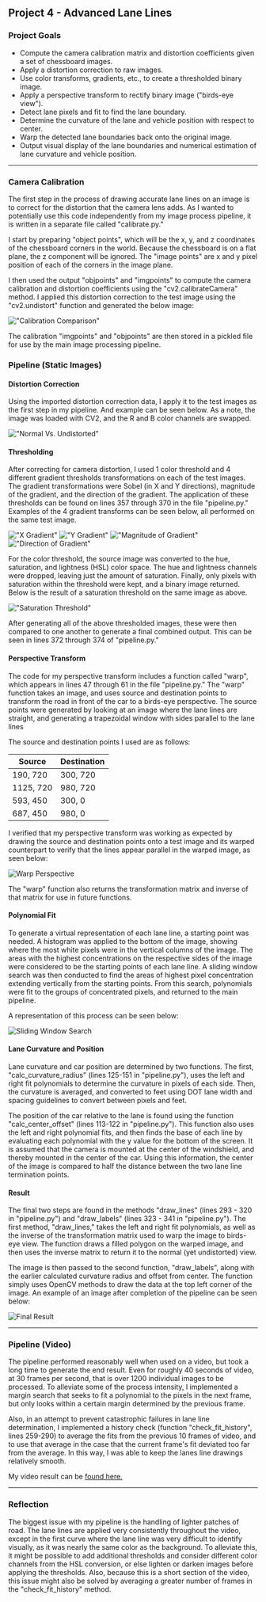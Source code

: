 ## Project 4 - Advanced Lane Lines
### Project Goals
- Compute the camera calibration matrix and distortion coefficients given a set of chessboard images.
- Apply a distortion correction to raw images.
- Use color transforms, gradients, etc., to create a thresholded binary image.
- Apply a perspective transform to rectify binary image ("birds-eye view").
- Detect lane pixels and fit to find the lane boundary.
- Determine the curvature of the lane and vehicle position with respect to center.
- Warp the detected lane boundaries back onto the original image.
- Output visual display of the lane boundaries and numerical estimation of lane curvature and vehicle position.

---

### Camera Calibration

The first step in the process of drawing accurate lane lines on an image is to correct for the distortion that the camera lens adds. As I wanted to potentially use this code independently from my image process pipeline, it is written in a separate file called "calibrate.py."

I start by preparing "object points", which will be the x, y, and z coordinates of the chessboard corners in the world. Because the chessboard is on a flat plane, the z component will be ignored. The "image points" are x and y pixel position of each of the corners in the image plane.  

I then used the output "objpoints" and "imgpoints" to compute the camera calibration and distortion coefficients using the "cv2.calibrateCamera" method.  I applied this distortion correction to the test image using the "cv2.undistort" function and generated the below image:

!["Calibration Comparison"](./output_images/calibration_example.jpg)

The calibration "imgpoints" and "objpoints" are then stored in a pickled file for use by the main image processing pipeline.

### Pipeline (Static Images)

#### Distortion Correction

Using the imported distortion correction data, I apply it to the test images as the first step in my pipeline. And example can be seen below. As a note, the image was loaded with CV2, and the R and B color channels are swapped.

!["Normal Vs. Undistorted"](./output_images/Normal_Vs_Undistorted.jpg)

#### Thresholding

After correcting for camera distortion, I used 1 color threshold and 4 different gradient thresholds transformations on each of the test images. The gradient transformations were Sobel (in X and Y directions), magnitude of the gradient, and the direction of the gradient. The application of these thresholds can be found on lines 357 through 370 in the file "pipeline.py." Examples of the 4 gradient transforms can be seen below, all performed on the same test image.

!["X Gradient"](./output_images/X_Grad.jpg)
!["Y Gradient"](./output_images/Y_Grad.jpg)
!["Magnitude of Gradient"](./output_images/Mag_Grad.png)
!["Direction of Gradient"](./output_images/Dir_Grad.png)

For the color threshold, the source image was converted to the hue, saturation, and lightness (HSL) color space. The hue and lightness channels were dropped, leaving just the amount of saturation. Finally, only pixels with saturation within the threshold were kept, and a binary image returned. Below is the result of a saturation threshold on the same image as above.

!["Saturation Threshold"](./output_images/Sat_Thresh.png)

After generating all of the above thresholded images, these were then compared to one another to generate a final combined output. This can be seen in lines 372 through 374 of "pipeline.py."

#### Perspective Transform

The code for my perspective transform includes a function called "warp", which appears in lines 47 through 61 in the file "pipeline.py." The "warp" function takes an image, and uses source and destination points to transform the road in front of the car to a birds-eye perspective. The source points were generated by looking at an image where the lane lines are straight, and generating a trapezoidal window with sides parallel to the lane lines

The source and destination points I used are as follows:

| Source        | Destination   |
|---------------|---------------|
| 190, 720      | 300, 720      |
| 1125, 720     | 980, 720      |
| 593, 450      | 300, 0        |
| 687, 450      | 980, 0        |


I verified that my perspective transform was working as expected by drawing the source and destination points onto a test image and its warped counterpart to verify that the lines appear parallel in the warped image, as seen below:

![Warp Perspective](./output_images/Birds_Eye_View.jpg)

The "warp" function also returns the transformation matrix and inverse of that matrix for use in future functions.

#### Polynomial Fit

To generate a virtual representation of each lane line, a starting point was needed. A histogram was applied to the bottom of the image, showing where the most white pixels were in the vertical columns of the image. The areas with the highest concentrations on the respective sides of the image were considered to be the starting points of each lane line. A sliding window search was then conducted to find the areas of highest pixel concentration extending vertically from the starting points. From this search, polynomials were fit to the groups of concentrated pixels, and returned to the main pipeline.

A representation of this process can be seen below:

![Sliding Window Search](./output_images/Sliding_Window_Search.png)

#### Lane Curvature and Position

Lane curvature and car position are determined by two functions. The first, "calc_curvature_radius" (lines 125-151 in "pipeline.py"), uses the left and right fit polynomials to determine the curvature in pixels of each side. Then, the curvature is averaged, and converted to feet using DOT lane width and spacing guidelines to convert between pixels and feet.

The position of the car relative to the lane is found using the function "calc_center_offset" (lines 113-122 in "pipeline.py"). This function also uses the left and right polynomial fits, and then finds the base of each line by evaluating each polynomial with the y value for the bottom of the screen. It is assumed that the camera is mounted at the center of the windshield, and thereby mounted in the center of the car. Using this information, the center of the image is compared to half the distance between the two lane line termination points.

#### Result

The final two steps are found in the methods "draw_lines" (lines 293 - 320 in "pipeline.py") and "draw_labels" (lines 323 - 341 in "pipeline.py"). The first method, "draw_lines," takes the left and right fit polynomials, as well as the inverse of the transformation matrix used to warp the image to birds-eye view. The function draws a filled polygon on the warped image, and then uses the inverse matrix to return it to the normal (yet undistorted) view.

The image is then passed to the second function, "draw_labels", along with the earlier calculated curvature radius and offset from center. The function simply uses OpenCV methods to draw the data at the top left corner of the image. An example of an image after completion of the pipeline can be seen below:

![Final Result](./output_images/lane_added_test5.jpg)

---

### Pipeline (Video)

The pipeline performed reasonably well when used on a video, but took a long time to generate the end result. Even for roughly 40 seconds of video, at 30 frames per second, that is over 1200 individual images to be processed. To alleviate some of the process intensity, I implemented a margin search that seeks to fit a polynomial to the pixels in the next frame, but only looks within a certain margin determined by the previous frame.

Also, in an attempt to prevent catastrophic failures in lane line determination, I implemented a history check (function "check_fit_history", lines 259-290) to average the fits from the previous 10 frames of video, and to use that average in the case that the current frame's fit deviated too far from the average. In this way, I was able to keep the lanes line drawings relatively smooth.

My video result can be [found here.](./output_images/video_out.mp4)

---

### Reflection

The biggest issue with my pipeline is the handling of lighter patches of road. The lane lines are applied very consistently throughout the video, except in the first curve where the lane line was very difficult to identify visually, as it was nearly the same color as the background. To alleviate this, it might be possible to add additional thresholds and consider different color channels from the HSL conversion, or else lighten or darken images before applying the thresholds. Also, because this is a short section of the video, this issue might also be solved by averaging a greater number of frames in the "check_fit_history" method.
